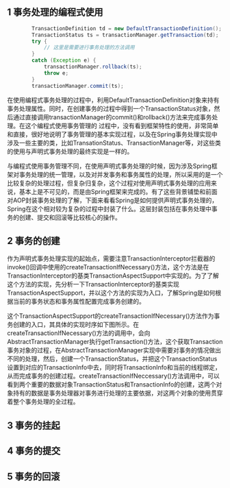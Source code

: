 ## 1 事务处理的编程式使用
```java
		TransactionDefinition td = new DefaultTransactionDefinition();
		TransactionStatus ts = transactionManager.getTransaction(td);
		try {
			// 这里是需要进行事务处理的方法调用
		}
		catch (Exception e) {
			transactionManager.rollback(ts);
			throw e;
		}
		transactionManager.commit(ts);
```
在使用编程式事务处理的过程中，利用DefaultTransactionDefinition对象来持有事务处理属性。同时，在创建事务的过程中得到一个TransactionStatus对象，然后通过直接调用transactionManager的commit()和rollback()方法来完成事务处理。在这个编程式使用事务管理的
过程中，没有看到框架特性的使用，非常简单和直接，很好地说明了事务管理的基本实现过程，以及在Spring事务处理实现中涉及一些主要的类，比如TransationStatus、TransactionManager等，对这些类的使用与声明式事务处理的最终实现是一样的。

与编程式使用事务管理不同，在使用声明式事务处理的时候，因为涉及Spring框架对事务处理的统一管理，以及对并发事务和事务属性的处理，所以采用的是一个比较复杂的处理过程，但复杂归复杂，这个过程对使用声明式事务处理的应用来说，基本上是不可见的，而是由Spring框架来完成的。有了这些背景铺垫和前面对AOP封装事务处理的了解，下面来看看Spring是如何提供声明式事务处理的，Spring在这个相对较为复杂的过程中封装了什么。这层封装包括在事务处理中事务的创建、提交和回滚等比较核心的操作。
## 2 事务的创建
作为声明式事务处理实现的起始点，需要注意TransactionInterceptor拦截器的invoke()回调中使用的createTransactionIfNecessary()方法，这个方法是在TransactionInterceptor的基类TransactionAspectSupport中实现的。为了了解这个方法的实现，先分析一下TransactionInterceptor的基类实现TransactionAspectSupport，并以这个方法的实现为入口，了解Spring是如何根据当前的事务状态和事务属性配置完成事务创建的。

这个TransactionAspectSupport的createTransactionIfNecessary()方法作为事务创建的入口，其具体的实现时序如下图所示。在createTransactionIfNecessary()方法的调用中，会向AbstractTransactionManager执行getTransaction()方法，这个获取Transaction事务对象的过程，在AbstractTransactionManager实现中需要对事务的情况做出不同的处理，然后，创建一个TransactionStatus，并把这个TransactionStatus设置到对应的TransactionInfo中去，同时将TransactionInfo和当前的线程绑定，从而完成事务的创建过程。createTransactionIfNeccessary()方法调用中，可以看到两个重要的数据对象TransactionStatus和TransactionInfo的创建，这两个对象持有的数据是事务处理器对事务进行处理的主要依据，对这两个对象的使用贯穿着整个事务处理的全过程。



## 3 事务的挂起




## 4 事务的提交



## 5 事务的回滚